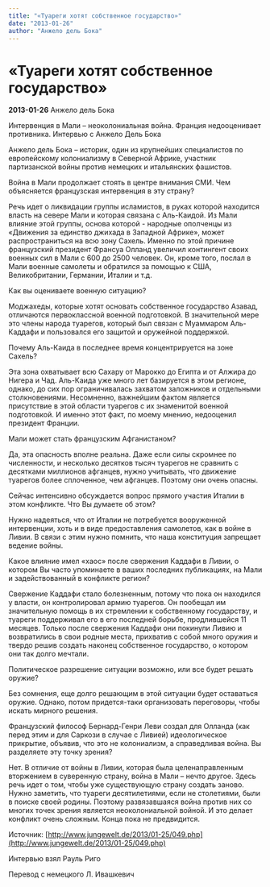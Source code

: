 ```yaml
---
title: "«Туареги хотят собственное государство»"
date: "2013-01-26"
author: "Анжело дель Бока"
---
```


# «Туареги хотят собственное государство»

**2013-01-26** Анжело дель Бока

Интервенция в Мали – неоколониальная война. Франция недооценивает противника. Интервью с Анжело Дель Бока

Анжело дель Бока – историк, один из крупнейших специалистов по европейскому колониализму в Северной Африке, участник партизанской войны против немецких и итальянских фашистов.

Война в Мали продолжает стоять в центре внимания СМИ. Чем объясняется французская интервенция в эту страну?

Речь идет о ликвидации группы исламистов, в руках которой находится власть на севере Мали и которая связана с Аль-Каидой. Из Мали влияние этой группы, основа которой - народные ополченцы из «Движения за единство джихада в Западной Африке», может распространиться на всю зону Сахель. Именно по этой причине французский президент Франсуа Олланд увеличил контингент своих военных сил в Мали с 600 до 2500 человек. Он, кроме того, послал в Мали военные самолеты и обратился за помощью к США, Великобритании, Германии, Италии и т.д.

Как вы оцениваете военную ситуацию?

Моджахеды, которые хотят основать собственное государство Азавад, отличаются первоклассной военной подготовкой. В значительной мере это члены народа туарегов, который был связан с Муаммаром Аль-Каддафи и пользовался его защитой и оружейной поддержкой.

Почему Аль-Каида в последнее время концентрируется на зоне Сахель?

Эта зона охватывает всю Сахару от Марокко до Египта и от Алжира до Нигера и Чад. Аль-Каида уже много лет базируется в этом регионе, однако, до сих пор ограничивалась захватом заложников и отдельными столкновениями. Несомненно, важнейшим фактом является присутствие в этой области туарегов с их знаменитой военной подготовкой. И именно этот факт, по моему мнению, недооценил президент Франции.

Мали может стать французским Афганистаном?

Да, эта опасность вполне реальна. Даже если силы скромнее по численности, и несколько десятков тысяч туарегов не сравнить с десятками миллионов афганцев, нужно учитывать, что движение туарегов более сплоченное, чем афганцев. Поэтому они очень опасны.

Сейчас интенсивно обсуждается вопрос прямого участия Италии в этом конфликте. Что Вы думаете об этом?

Нужно надеяться, что от Италии не потребуется вооруженной интервенции, хоть и в виде предоставления самолетов, как в войне в Ливии. В связи с этим нужно помнить, что наша конституция запрещает ведение войны.

Какое влияние имел «хаос» после свержения Каддафи в Ливии, о котором Вы часто упоминаете в ваших последних публикациях, на Мали и задействованный в конфликте регион?

Свержение Каддафи стало болезненным, потому что пока он находился у власти, он контролировал армию туарегов. Он пообещал им значительную помощь в их стремлении к собственному государству, и туареги поддерживал его в его последней борьбе, продлившейся 11 месяцев. Только после свержения Каддафи они покинули Ливию и возвратились в свои родные места, прихватив с собой много оружия и твердо решив создать наконец собственное государство, о котором они так долго мечтали.

Политическое разрешение ситуации возможно, или все будет решать оружие?

Без сомнения, еще долго решающим в этой ситуации будет оставаться оружие. Однако, потом придется-таки организовать переговоры, чтобы искать мирного решения.

Французский философ Бернард-Генри Леви создал для Олланда (как перед этим и для Саркози в случае с Ливией) идеологическое прикрытие, объявив, что это не колониализм, а справедливая война. Вы разделяете эту точку зрения?

Нет. В отличие от войны в Ливии, которая была целенаправленным вторжением в суверенную страну, война в Мали – нечто другое. Здесь речь идет о том, чтобы уже существующую страну создать заново. Нужно заметить, что туареги десятилетиями, если не столетиями, были в поиске своей родины. Поэтому развязавшаяся война против них со многих точек зрения является неоколониальной войной. И это делает конфликт очень сложным. Конца пока не предвидится.

Источник: [http://www.jungewelt.de/2013/01-25/049.php](http://www.jungewelt.de/2013/01-25/049.php)

Интервью взял Рауль Риго

Перевод с немецкого Л. Ивашкевич